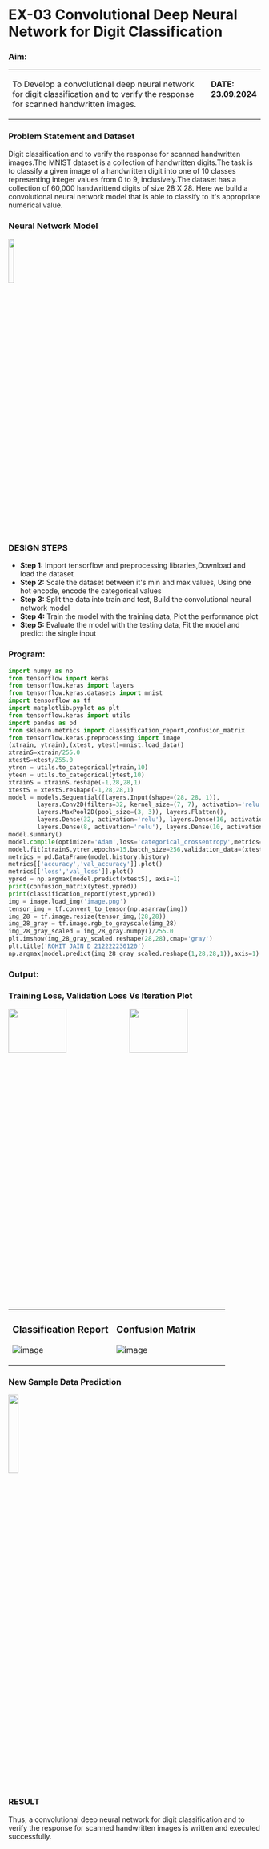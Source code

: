 # EX-03 Convolutional Deep Neural Network for Digit Classification

### Aim:
<table>
<tr>
<td width=80%>
  
To Develop a convolutional deep neural network for digit classification and to verify the response for scanned handwritten images.


</td> 
<td valign=top>

**DATE: 23.09.2024**

</td>
</tr> 
</table>

### Problem Statement and Dataset
Digit classification and to verify the response for scanned handwritten images.The MNIST dataset is a collection of handwritten digits.The task is to classify a given image of a handwritten digit into one of 10 classes representing integer values from 0 to 9, inclusively.The dataset has a collection of 60,000 handwrittend digits of size 28 X 28. Here we build a convolutional neural network model that is able to classify to it's appropriate numerical value.


### Neural Network Model

<img height=15% src="https://github.com/user-attachments/assets/daebdd33-6aba-41a0-bcb1-87145a520591">


### DESIGN STEPS
- **Step 1:** Import tensorflow and preprocessing libraries,Download and load the dataset
- **Step 2:** Scale the dataset between it's min and max values, Using one hot encode, encode the categorical values
- **Step 3:** Split the data into train and test, Build the convolutional neural network model
- **Step 4:** Train the model with the training data, Plot the performance plot
- **Step 5:** Evaluate the model with the testing data, Fit the model and predict the single input
### Program:
```Python
import numpy as np
from tensorflow import keras
from tensorflow.keras import layers
from tensorflow.keras.datasets import mnist
import tensorflow as tf
import matplotlib.pyplot as plt
from tensorflow.keras import utils
import pandas as pd
from sklearn.metrics import classification_report,confusion_matrix
from tensorflow.keras.preprocessing import image
(xtrain, ytrain),(xtest, ytest)=mnist.load_data()
xtrainS=xtrain/255.0
xtestS=xtest/255.0
ytren = utils.to_categorical(ytrain,10)
yteen = utils.to_categorical(ytest,10)
xtrainS = xtrainS.reshape(-1,28,28,1)
xtestS = xtestS.reshape(-1,28,28,1)
model = models.Sequential([layers.Input(shape=(28, 28, 1)),
        layers.Conv2D(filters=32, kernel_size=(7, 7), activation='relu'),
        layers.MaxPool2D(pool_size=(3, 3)), layers.Flatten(),
        layers.Dense(32, activation='relu'), layers.Dense(16, activation='relu'),
        layers.Dense(8, activation='relu'), layers.Dense(10, activation='softmax')])
model.summary()
model.compile(optimizer='Adam',loss='categorical_crossentropy',metrics=['accuracy'])
model.fit(xtrainS,ytren,epochs=15,batch_size=256,validation_data=(xtestS,yteen))
metrics = pd.DataFrame(model.history.history)
metrics[['accuracy','val_accuracy']].plot()
metrics[['loss','val_loss']].plot()
ypred = np.argmax(model.predict(xtestS), axis=1)
print(confusion_matrix(ytest,ypred))
print(classification_report(ytest,ypred))
img = image.load_img('image.png')
tensor_img = tf.convert_to_tensor(np.asarray(img))
img_28 = tf.image.resize(tensor_img,(28,28))
img_28_gray = tf.image.rgb_to_grayscale(img_28)
img_28_gray_scaled = img_28_gray.numpy()/255.0
plt.imshow(img_28_gray_scaled.reshape(28,28),cmap='gray')
plt.title('ROHIT JAIN D 212222230120')
np.argmax(model.predict(img_28_gray_scaled.reshape(1,28,28,1)),axis=1)
```
### Output:

### Training Loss, Validation Loss Vs Iteration Plot

<img height=15% width=48% src="https://github.com/user-attachments/assets/5431bfaa-1667-4f18-a6b3-6c2edddbadee"><img height=15% width=48% src="https://github.com/user-attachments/assets/52a0cef9-d003-45d6-8fc8-191b2a860242">


<table>
<tr>
<td width=48%>
  
### Classification Report
![image](https://github.com/user-attachments/assets/8cd77ce6-26a2-48da-ac20-f9f637518bf3)
</td> 
<td valign=top>

### Confusion Matrix
![image](https://github.com/user-attachments/assets/51f3cea9-2d97-49bb-9423-c4103ec16373)</td>
</tr> 
</table>


### New Sample Data Prediction

<img height=20% src="https://github.com/user-attachments/assets/454f1f51-75a3-4be5-9ab8-5e65a628b160">


### RESULT
Thus, a convolutional deep neural network for digit classification and to verify the response for scanned handwritten images is written and executed successfully.
